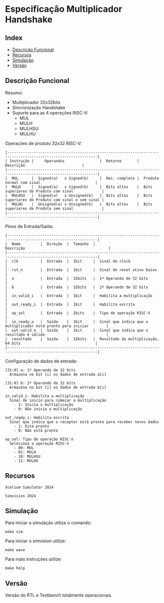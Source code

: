 # Especificação Multiplicador Handshake

## Index
- [Descrição Funcional](#Descrição_Funcional)
- [Recursos](#Recursos)
- [Simulação](#Simulação)
- [Versão](#Versão)

## Descrição Funcional

Resumo:
- Multiplicador 32x32bits
- Sincronização Handshake
- Suporte para as 4 operações RISC-V: 
  - MUL 
  - MULH
  - MULHSU
  - MULHU

Operações de produto 32x32 RISC-V:
```
|---------------------------------------------------------------------------------------------------------------|
| Instrução |     Operandos                |  Retorno       |                Descrição                          |
|---------------------------------------------------------------------------------------------------------------|
|  MUL      |  Signed(a)   x Signed(b)     |  Res. completo |  Produto normal com sinal                         |
|  MULH     |  Signed(a)   x Signed(b)     |  Bits altos    |  Bits superiores do Produto com sinal             |
|  MULHSU   |  Signed(a)   x Unsigned(b)   |  Bits altos    |  Bits superiores do Produto com sinal e sem sinal |
|  MULHU    |  Unsigned(a) x Unsigned(b)   |  Bits altos    |  Bits superiores do Produto sem sinal             |
|---------------------------------------------------------------------------------------------------------------|
```

Pinos de Entrada/Saída:
```
|---------------------------------------------------------------------------------------------------------------|
|  Nome         |  Direção  |  Tamanho  |                        Descrição                                      |
|---------------------------------------------------------------------------------------------------------------|
|  clk          |  Entrada  |  1bit     |  Sinal de clock                                                       |
|  rst_n        |  Entrada  |  1bit     |  Sinal de reset ativo baixo                                           |
|  a            |  Entrada  |  32bits   |  1º Operando de 32 bits                                               |
|  b            |  Entrada  |  32bits   |  2º Operando de 32 bits                                               |
|  in_valid_i   |  Entrada  |  1bit     |  Habilita a multiplicação                                             |
|  out_ready_i  |  Entrada  |  1bit     |  Habilita escrita                                                     |
|  op_sel       |  Entrada  |  2bits    |  Tipo de operação RISC-V                                              |
|  in_ready_o   |  Saída    |  1bit     |  Sinal que indica que o multiplicador está pronto para iniciar        |
|  out_valid_o  |  Saída    |  1bit     |  Sinal que indica que o resultado é válido                            |
|  resultado    |  Saída    |  32bits   |  Resultado da multiplicação, 64 bits                                  |
|---------------------------------------------------------------------------------------------------------------|
```

Configuração de dados de entrada:
```
[31:0] a: 1º Operando de 32 bits
  Armazena no bit [i] os dados de entrada a[i]

[31:0] b: 2º Operando de 32 bits
  Armazena no bit [i] os dados de entrada b[i]

in_valid_i: Habilita a multiplicação
  Sinal de início para começar a multiplicação
    - 1: Inicia a multiplicação
    - 0: Não inicia a multiplicação

out_ready_i: Habilita escrita
  Sinal que indica que o receptor está pronto para receber novos dados
    - 1: Está pronto
    - 0: Não está pronto
    
op_sel: Tipo de operação RISC-V
  Seleciona a operação RISC-V
    - 00: MUL
    - 01: MULH
    - 10: MULHSU
    - 11: MULHU
```

## Recursos

```
Xcelium Simulator 2024

Simvision 2024
```

## Simulação

Para iniciar a simulação utilize o comando:
```
make sim
```

Para iniciar o simvision utilize:
```
make wave
```

Para mais instruções utilize:
```
make help
```

## Versão

Versão do RTL e Testbench totalmente operacionais.

